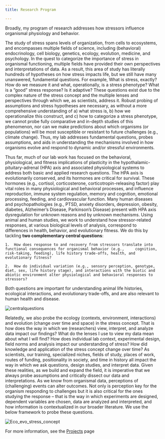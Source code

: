 ```yaml
---
title: Research Program

---
```

Broadly, my program of research addresses how stressors influence organismal physiology and behavior.

The study of stress spans levels of organization, from cells to ecosystems, and encompasses multiple fields of science, including (behavioral) endocrinology, cell biology, genetics, ecology, evolution, medicine, and psychology. In the quest to categorize the importance of stress in organismal functioning, multiple fields have provided their own perspectives and interpretations of data. As a result, this area of study has literally hundreds of hypotheses on how stress impacts life, but we still have many unanswered, fundamental questions. For example, What is stress, exactly? How do we measure it and what, operationally, is a stress phenotype? What is a “good” stress response? Is it adaptive? These questions exist due to the complex nature of the stress concept and the multiple lenses and perspectives through which we, as scientists, address it. Robust probing of assumptions and stress hypotheses are necessary, as without a more comprehensive understanding of a) what stress is, b) how we operationalize this construct, and c) how to categorize a stress phenotype, we cannot probe fully comparative and in-depth studies of this phenomenon, nor can we make predictions about which organisms (or populations) will be most susceptible or resistant to future challenges (e.g., climate change). Thus, my lab addresses fundamental questions, probes assumptions, and aids in understanding the mechanisms involved in how organisms evolve and respond to dynamic and/or stressful environments. 

Thus far, much of our lab work has focused on the behavioral, physiological, and fitness implications of plasticity in the hypothalamic-pituitary-adrenal (HPA) axis and associated physiological systems to address both basic and applied research questions. The HPA axis is evolutionarily conserved, and its hormones are critical for survival. These hormones (e.g., cortisol, corticosterone, corticotropin-releasing factor) play vital roles in many physiological and behavioral processes, and influence reproduction, immune system regulation, memory and cognition, emotional processing, feeding, and cardiovascular function. Many human diseases and psychopathologies (e.g., PTSD, anxiety disorders, depression, obesity, diabetes, Alzheimer’s Disease, Parkinson’s Disease) present with HPA axis dysregulation for unknown reasons and by unknown mechanisms. Using animal and human studies, we work to understand how stressor-related responses, at various biological levels of analysis, correspond to differences in health, behavior, and evolutionary fitness. We do this by tackling **two complementary central questions**:

    1.	How does response to and recovery from stressors translate into functional consequences for organismal behavior (e.g.,     cognition, risk-taking, feeding), life history trade-offs, health, and evolutionary fitness?
    
    2.	How do individual variation (e.g., sensory perception, genotype, diet, sex, life history stage), and interactions with the biotic and abiotic environment alter physiological and behavioral responses to stressors?
    
Both questions are important for understanding animal life histories, ecological interactions, and evolutionary trade-offs, and are also relevant to human health and disease.

![centralquestions](https://user-images.githubusercontent.com/58483740/191635702-d4bbf6d1-a4d1-4f05-8a9c-a5d984c9ac8a.jpg)

Relatedly, we also probe the ecology (contexts, environment, interactions) and evolution (change over time and space) in the stress concept. That is how does the way in which we (researchers) view, interpret, and analyze data impact our findings? What do the lenses I use to view my data mean about what I will find? How does individual lab context, experimental design, field norms and analysis impact our understanding of stress? How did knowledge and application of the stress concept change over time? As scientists, our training, specialized niches, fields of study, places of work, routes of funding, positionality in society, and time in history all impact the way in which we ask questions, design studies, and interpret data. Given these realities, as we build and expand the field, it is imperative that we always probe assumptions and critically dissect our data and interpretations. As we know from organismal data, perceptions of (challenging) events can alter outcomes. Not only is perception key for the organism responding to challenges but it is also critical for the ones studying the response – that is the way in which experiments are designed, dependent variables are chosen, data are analyzed and interpreted, and how information is contextualized in our broader literature. We use the below framework to probe these questions.

![Eco_evo_stress_concept](https://github.com/user-attachments/assets/cb5e6feb-e1e8-4bb5-bd4a-db6e15edd121)

For more information, see the [Projects](/projects) page


  

